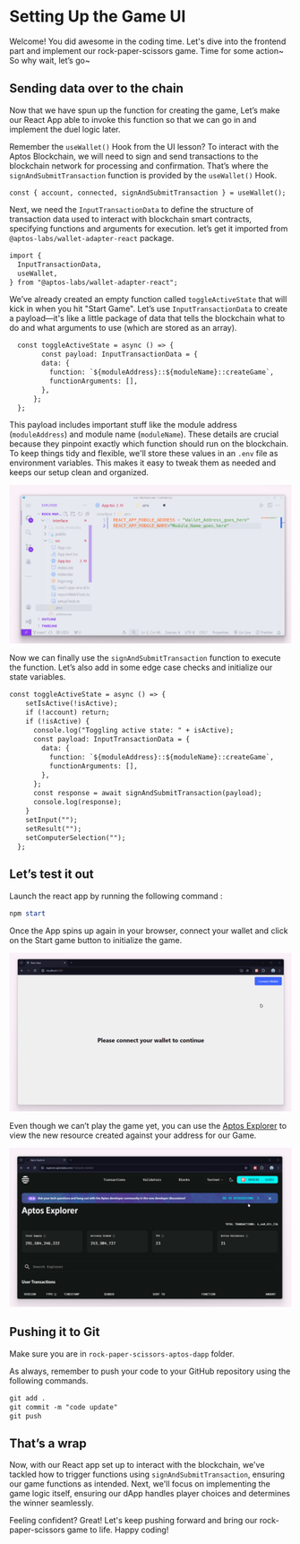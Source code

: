 # Setting Up the Game UI

Welcome! You did awesome in the coding time. Let's dive into the frontend part and implement our rock-paper-scissors game. Time for some action~ So why wait, let’s go~

## Sending data over to the chain

Now that we have spun up the function for creating the game, Let’s make our React App able to invoke this function so that we can go in and implement the duel logic later.

Remember the `useWallet()` Hook from the UI lesson? To interact with the Aptos Blockchain, we will need to sign and send transactions to the blockchain network for processing and confirmation. That’s where the `signAndSubmitTransaction` function is provided by the `useWallet()` Hook. 

```tsx
const { account, connected, signAndSubmitTransaction } = useWallet();
```

Next, we need the `InputTransactionData` to define the structure of transaction data used to interact with blockchain smart contracts, specifying functions and arguments for execution. let’s get it imported from `@aptos-labs/wallet-adapter-react` package.

```tsx
import {
  InputTransactionData,
  useWallet,
} from "@aptos-labs/wallet-adapter-react";
```

We’ve already created an empty function called `toggleActiveState` that will kick in when you hit "Start Game". Let’s use `InputTransactionData` to create a payload—it's like a little package of data that tells the blockchain what to do and what arguments to use (which are stored as an array).

```tsx
  const toggleActiveState = async () => {
	    const payload: InputTransactionData = {
        data: {
          function: `${moduleAddress}::${moduleName}::createGame`,
          functionArguments: [],
        },
      };
  };
```

This payload includes important stuff like the module address (`moduleAddress`) and module name (`moduleName`). These details are crucial because they pinpoint exactly which function should run on the blockchain. To keep things tidy and flexible, we'll store these values in an `.env` file as environment variables. This makes it easy to tweak them as needed and keeps our setup clean and organized.

![Untitled](https://github.com/0xmetaschool/Learning-Projects/blob/main/assests_for_all/C4%20Rock%20Paper%20Scissor%20on%20Aptos%20Images/Lesson%207%20Setting%20Up%20the%20Game%20UI/Untitled.webp?raw=true)

Now we can finally use the `signAndSubmitTransaction` function to execute the function. Let’s also add in some edge case checks and initialize our state variables.

```tsx
const toggleActiveState = async () => {
    setIsActive(!isActive);
    if (!account) return;
    if (!isActive) {
      console.log("Toggling active state: " + isActive);
      const payload: InputTransactionData = {
        data: {
          function: `${moduleAddress}::${moduleName}::createGame`,
          functionArguments: [],
        },
      };
      const response = await signAndSubmitTransaction(payload);
      console.log(response);
    }
    setInput("");
    setResult("");
    setComputerSelection("");
  };
```

## Let’s test it out

Launch the react app by running the following command : 

```powershell
npm start
```

Once the App spins up again in your browser, connect your wallet and click on the Start game button to initialize the game.

![04.gif](https://github.com/0xmetaschool/Learning-Projects/blob/main/assests_for_all/C4%20Rock%20Paper%20Scissor%20on%20Aptos%20Images/Lesson%207%20Setting%20Up%20the%20Game%20UI/04.webp?raw=true)

Even though we can’t play the game yet, you can use the [Aptos Explorer](https://explorer.aptoslabs.com/?network=testnet) to view the new resource created against your address for our Game.

![05.gif](https://github.com/0xmetaschool/Learning-Projects/blob/main/assests_for_all/C4%20Rock%20Paper%20Scissor%20on%20Aptos%20Images/Lesson%207%20Setting%20Up%20the%20Game%20UI/05.webp?raw=true)

## Pushing it to Git

Make sure you are in `rock-paper-scissors-aptos-dapp` folder.

As always, remember to push your code to your GitHub repository using the following commands. 

```
git add .
git commit -m "code update"
git push
```

## That’s a wrap

Now, with our React app set up to interact with the blockchain, we've tackled how to trigger functions using `signAndSubmitTransaction`, ensuring our game functions as intended. Next, we'll focus on implementing the game logic itself, ensuring our dApp handles player choices and determines the winner seamlessly.

Feeling confident? Great! Let's keep pushing forward and bring our rock-paper-scissors game to life. Happy coding!